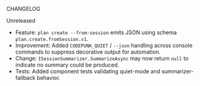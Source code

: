 CHANGELOG

Unreleased
- Feature: `plan create --from-session` emits JSON using schema `plan.create.fromSession.v1`.
- Improvement: Added `CODEPUNK_QUIET` / `--json` handling across console commands to suppress decorative output for automation.
- Change: `ISessionSummarizer.SummarizeAsync` may now return `null` to indicate no summary could be produced.
- Tests: Added component tests validating quiet-mode and summarizer-fallback behavior.
